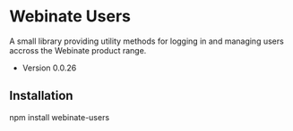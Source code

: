 Webinate Users
===============

A small library providing utility methods for logging in and managing users accross the Webinate product range.

* Version 0.0.26

## Installation

  npm install webinate-users